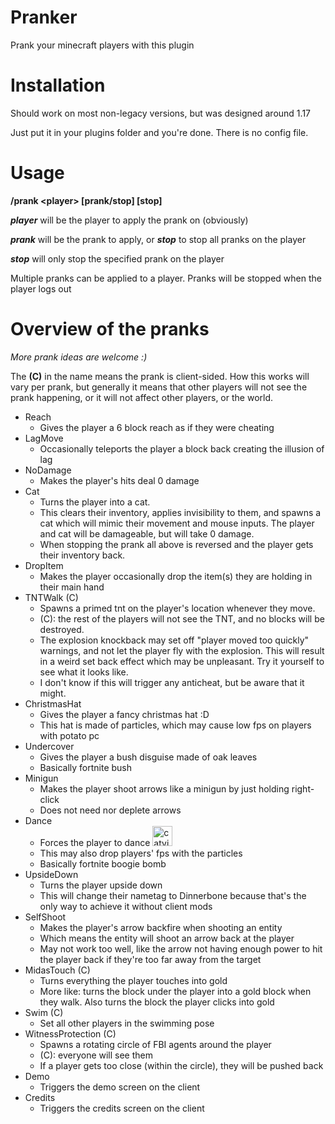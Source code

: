 # Pranker
Prank your minecraft players with this plugin

# Installation
Should work on most non-legacy versions, but was designed around 1.17

Just put it in your plugins folder and you're done. There is no config file.

# Usage
**/prank \<player\> [prank/stop] [stop]**

***player*** will be the player to apply the prank on (obviously)

***prank*** will be the prank to apply, or ***stop*** to stop all pranks on the player

***stop*** will only stop the specified prank on the player

Multiple pranks can be applied to a player. Pranks will be stopped when the player logs out

# Overview of the pranks
*More prank ideas are welcome :)*

The **(C)** in the name means the prank is client-sided. How this works will vary per prank, but generally it means that other players will not see the prank happening, or it will not affect other players, or the world.

- Reach
  - Gives the player a 6 block reach as if they were cheating
- LagMove
  - Occasionally teleports the player a block back creating the illusion of lag
- NoDamage
  - Makes the player's hits deal 0 damage
- Cat
  - Turns the player into a cat.
  - This clears their inventory, applies invisibility to them, and spawns a cat which will mimic their movement and mouse inputs. The player and cat will be damageable, but will take 0 damage.
  - When stopping the prank all above is reversed and the player gets their inventory back.
- DropItem
  - Makes the player occasionally drop the item(s) they are holding in their main hand
- TNTWalk (C)
  - Spawns a primed tnt on the player's location whenever they move.
  - (C): the rest of the players will not see the TNT, and no blocks will be destroyed.
  - The explosion knockback may set off "player moved too quickly" warnings, and not let the player fly with the explosion. This will result in a weird set back effect which may be unpleasant. Try it yourself to see what it looks like.
  - I don't know if this will trigger any anticheat, but be aware that it might.
- ChristmasHat
  - Gives the player a fancy christmas hat :D
  - This hat is made of particles, which may cause low fps on players with potato pc
- Undercover
  - Gives the player a bush disguise made of oak leaves
  - Basically fortnite bush
- Minigun
  - Makes the player shoot arrows like a minigun by just holding right-click
  - Does not need nor deplete arrows
- Dance
  - Forces the player to dance <img alt="catvibe" src="https://pafias.me/catvibe.gif" width="32" height="32"/>
  - This may also drop players' fps with the particles
  - Basically fortnite boogie bomb
- UpsideDown
  - Turns the player upside down
  - This will change their nametag to Dinnerbone because that's the only way to achieve it without client mods
- SelfShoot
  - Makes the player's arrow backfire when shooting an entity
  - Which means the entity will shoot an arrow back at the player
  - May not work too well, like the arrow not having enough power to hit the player back if they're too far away from the target
- MidasTouch (C)
  - Turns everything the player touches into gold
  - More like: turns the block under the player into a gold block when they walk. Also turns the block the player clicks into gold
- Swim (C)
  - Set all other players in the swimming pose
- WitnessProtection (C)
  - Spawns a rotating circle of FBI agents around the player
  - (C): everyone will see them
  - If a player gets too close (within the circle), they will be pushed back
- Demo
  - Triggers the demo screen on the client
- Credits
  - Triggers the credits screen on the client